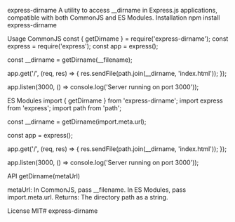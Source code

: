 express-dirname
A utility to access __dirname in Express.js applications, compatible with both CommonJS and ES Modules.
Installation
npm install express-dirname

Usage
CommonJS
const { getDirname } = require('express-dirname');
const express = require('express');
const app = express();

const __dirname = getDirname(__filename);

app.get('/', (req, res) => {
  res.sendFile(path.join(__dirname, 'index.html'));
});

app.listen(3000, () => console.log('Server running on port 3000'));

ES Modules
import { getDirname } from 'express-dirname';
import express from 'express';
import path from 'path';

const __dirname = getDirname(import.meta.url);

const app = express();

app.get('/', (req, res) => {
  res.sendFile(path.join(__dirname, 'index.html'));
});

app.listen(3000, () => console.log('Server running on port 3000'));

API
getDirname(metaUrl)

metaUrl: In CommonJS, pass __filename. In ES Modules, pass import.meta.url.
Returns: The directory path as a string.

License
MIT#   e x p r e s s - d i r n a m e  
 